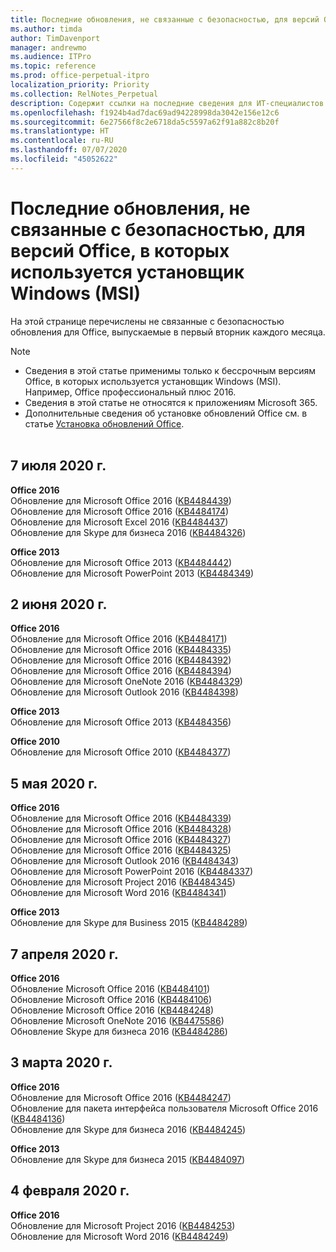 ```yaml
---
title: Последние обновления, не связанные с безопасностью, для версий Office, в которых используется установщик Windows (MSI)
ms.author: timda
author: TimDavenport
manager: andrewmo
ms.audience: ITPro
ms.topic: reference
ms.prod: office-perpetual-itpro
localization_priority: Priority
ms.collection: RelNotes_Perpetual
description: Содержит ссылки на последние сведения для ИТ-специалистов об обновлениях, не связанных с безопасностью, для бессрочных версий Office 2016, Office 2013 и Office 2010
ms.openlocfilehash: f1924b4ad7dac69ad94228998da3042e156e12c6
ms.sourcegitcommit: 6e27566f8c2e6718da5c5597a62f91a882c8b20f
ms.translationtype: HT
ms.contentlocale: ru-RU
ms.lasthandoff: 07/07/2020
ms.locfileid: "45052622"
---
```

# <a name="latest-non-security-updates-for-versions-of-office-that-use-windows-installer-msi"></a>Последние обновления, не связанные с безопасностью, для версий Office, в которых используется установщик Windows (MSI)

На этой странице перечислены не связанные с безопасностью обновления для Office, выпускаемые в первый вторник каждого месяца.

> [!NOTE]
> - Сведения в этой статье применимы только к бессрочным версиям Office, в которых используется установщик Windows (MSI). Например, Office профессиональный плюс 2016.
> - Сведения в этой статье не относятся к приложениям Microsoft 365.
> - Дополнительные сведения об установке обновлений Office см. в статье [Установка обновлений Office](https://support.office.com/article/2ab296f3-7f03-43a2-8e50-46de917611c5).
<br/><br/>

## <a name="july-7-2020"></a>7 июля 2020 г.

**Office 2016**<br/>
Обновление для Microsoft Office 2016 ([KB4484439](https://support.microsoft.com/help/4484439))<br/> Обновление для Microsoft Office 2016 ([KB4484174](https://support.microsoft.com/help/4484174))<br/> Обновление для Microsoft Excel 2016 ([KB4484437](https://support.microsoft.com/help/4484437))<br/>
Обновление для Skype для бизнеса 2016 ([KB4484326](https://support.microsoft.com/help/4484326))<br/> 

**Office 2013**<br/>
Обновление для Microsoft Office 2013 ([KB4484442](https://support.microsoft.com/help/4484442))<br/> Обновление для Microsoft PowerPoint 2013 ([KB4484349](https://support.microsoft.com/help/4484349))<br/> 


## <a name="june-2-2020"></a>2 июня 2020 г.

**Office 2016**<br/>
Обновление для Microsoft Office 2016 ([KB4484171](https://support.microsoft.com/help/4484171))<br/> Обновление для Microsoft Office 2016 ([KB4484335](https://support.microsoft.com/help/4484335))<br/> Обновление для Microsoft Office 2016 ([KB4484392](https://support.microsoft.com/help/4484392))<br/> Обновление для Microsoft Office 2016 ([KB4484394](https://support.microsoft.com/help/4484394))<br/> Обновление для Microsoft OneNote 2016 ([KB4484329](https://support.microsoft.com/help/4484329))<br/>
Обновление для Microsoft Outlook 2016 ([KB4484398](https://support.microsoft.com/help/4484398))<br/> 

**Office 2013**<br/>
Обновление для Microsoft Office 2013 ([KB4484356](https://support.microsoft.com/help/4484356))<br/> 

**Office 2010**<br/>
Обновление для Microsoft Office 2010 ([KB4484377](https://support.microsoft.com/help/4484377))<br/> 


## <a name="may-5-2020"></a>5 мая 2020 г.

**Office 2016**<br/>
Обновление для Microsoft Office 2016 ([KB4484339](https://support.microsoft.com/help/4484339))<br/> Обновление для Microsoft Office 2016 ([KB4484328](https://support.microsoft.com/help/4484328))<br/> Обновление для Microsoft Office 2016 ([KB4484327](https://support.microsoft.com/help/4484327))<br/> Обновление для Microsoft Office 2016 ([KB4484325](https://support.microsoft.com/help/4484325))<br/> Обновление для Microsoft Outlook 2016 ([KB4484343](https://support.microsoft.com/help/4484343))<br/> Обновление для Microsoft PowerPoint 2016 ([KB4484337](https://support.microsoft.com/help/4484337))<br/> Обновление для Microsoft Project 2016 ([KB4484345](https://support.microsoft.com/help/4484345))<br/> Обновление для Microsoft Word 2016 ([KB4484341](https://support.microsoft.com/help/4484341))<br/> 


**Office 2013**<br/>
Обновление для Skype для Business 2015 ([KB4484289](https://support.microsoft.com/help/4484289))<br/>

## <a name="april-7-2020"></a>7 апреля 2020 г.

**Office 2016**<br/>
Обновление Microsoft Office 2016 ([KB4484101](https://support.microsoft.com/help/4484101))<br/>
Обновление Microsoft Office 2016 ([KB4484106](https://support.microsoft.com/help/4484106))<br/>
Обновление Microsoft Office 2016 ([KB4484248](https://support.microsoft.com/help/4484248))<br/>
Обновление Microsoft OneNote 2016 ([KB4475586](https://support.microsoft.com/help/4475586))<br/>
Обновление Skype для бизнеса 2016 ([KB4484286](https://support.microsoft.com/help/4484286)) <br/>


## <a name="march-3-2020"></a>3 марта 2020 г.

**Office 2016**<br/>
Обновление для Microsoft Office 2016 ([KB4484247](https://support.microsoft.com/help/4484247))<br/> Обновление для пакета интерфейса пользователя Microsoft Office 2016 ([KB4484136](https://support.microsoft.com/help/4484136))<br/>
Обновление для Skype для бизнеса 2016 ([KB4484245](https://support.microsoft.com/help/4484245)) <br/>

**Office 2013**<br/>
Обновление для Skype для бизнеса 2015 ([KB4484097](https://support.microsoft.com/help/4484097))<br/>


## <a name="february-4-2020"></a>4 февраля 2020 г.

**Office 2016**<br/>
Обновление для Microsoft Project 2016 ([KB4484253](https://support.microsoft.com/help/4484253)) <br/>
Обновление для Microsoft Word 2016 ([KB4484249](https://support.microsoft.com/help/4484249)) <br/>



